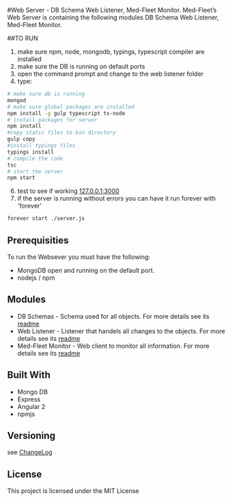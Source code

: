 #Web Server - DB Schema Web Listener, Med-Fleet Monitor.
Med-Fleet’s Web Server is containing the following modules
DB Schema
Web Listener,
Med-Fleet Monitor.

##TO RUN
1. make sure npm, node, mongodb, typings, typescript compiler are installed
2. make sure the DB is running on default ports
4. open the command prompt and change to the web listener folder
5. type:

```bash
# make sure db is running
mongod
# make sure global packages are installed
npm install -g gulp typescript ts-node
# install packages for server
npm install
#copy static files to bin directory
gulp copy
#install typings files
typings install
# compile the code
tsc
# start the server
npm start
```

6. test to see if working [127.0.0.1:3000](127.0.0.1:300)
7. if the server is running without errors you can have it run forever with 'forever'
```bash
forever start ./server.js
```

## Prerequisities
To run the Websever you must have the following:
* MongoDB open and running on the default port.
* nodejs / npm

## Modules
* DB Schemas - Schema used for all objects. For more details see its [readme](README_db_schema.md)
* Web Listener - Listener that handels all changes to the objects. For more details see its [readme](README_web_listener.md)
* Med-Fleet Monitor - Web client to monitor all information. For more details see its [readme](README_README_medfleet_monitor.md)

## Built With
* Mongo DB
* Express
* Angular 2
* npmjs

## Versioning
see [ChangeLog](ChangeLog.md)

## License

This project is licensed under the MIT License

